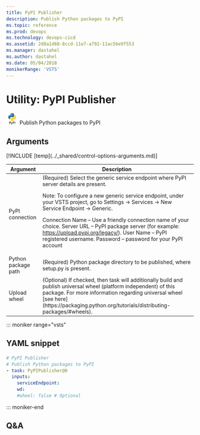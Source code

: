 ```yaml
---
title: PyPI Publisher
description: Publish Python packages to PyPI
ms.topic: reference
ms.prod: devops
ms.technology: devops-cicd
ms.assetid: 2d8a1d60-8ccd-11e7-a792-11ac56e9f553
ms.manager: dastahel
ms.author: dastahel
ms.date: 05/04/2018
monikerRange: 'VSTS'
---
```


# Utility: PyPI Publisher

![](_img/pypipublisher.png) Publish Python packages to PyPI

## Arguments

<table><thead><tr><th>Argument</th><th>Description</th></tr></thead>
<tr><td>PyPI connection</td><td>(Required) Select the generic service endpoint where PyPI server details are present. 

Note: To configure a new generic service endpoint, under your VSTS project, go to Settings -> Services -> New Service Endpoint -> Generic. 

Connection Name – Use a friendly connection name of your choice. 
Server URL – PyPI package server (for example: https://upload.pypi.org/legacy/). 
User Name – PyPI registered username. 
Password – password for your PyPI account</td></tr>
<tr><td>Python package path</td><td>(Required) Python package directory to be published, where setup.py is present.</td></tr>
<tr><td>Upload wheel</td><td>(Optional) If checked, then task will additionally build and publish universal wheel (platform independent) of this package. For more information regarding universal wheel [see here](https://packaging.python.org/tutorials/distributing-packages/#wheels).</td></tr>
[!INCLUDE [temp](../_shared/control-options-arguments.md)]
</table>

::: moniker range="vsts"

## YAML snippet

```YAML
# PyPI Publisher
# Publish Python packages to PyPI
- task: PyPIPublisher@0
  inputs:
    serviceEndpoint: 
    wd: 
    #wheel: false # Optional
```

::: moniker-end

## Q&A

<!-- BEGINSECTION class="md-qanda" -->

<!-- ENDSECTION -->
